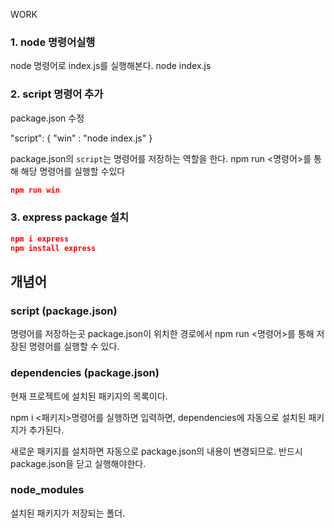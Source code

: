 
WORK

### 1.  node 명령어실행

node 명령어로 index.js를 실행해본다.
node index.js

### 2. script 명령어 추가

package.json 수정

"script": {
	"win" : "node index.js"
}

package.json의 `script`는 명령어를 저장하는 역할을 한다.
npm run <명령어>를 통해 해당 명령어를 실행할 수있다

```json
npm run win
```

### 3. express package 설치
```json
npm i express
npm install express
```


## 개념어


### script (package.json)

명령어를 저장하는곳
package.json이 위치한 경로에서 
npm run <명령어>를 통해 저장된 명령어를 실행할 수 있다.


### dependencies (package.json)
현재 프로젝트에 설치된 패키지의 목록이다.


npm i <패키지>명령어를 실행하면 입력하면, 
dependencies에 자동으로 설치된 패키지가 추가된다.

새로운 패키지를 설치하면 자동으로 package.json의 내용이 변경되므로.
반드시 package.json을 닫고 실행해야한다.



### node_modules 

설치된 패키지가 저장되는 폴더.


